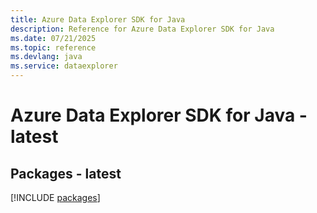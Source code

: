```yaml
---
title: Azure Data Explorer SDK for Java
description: Reference for Azure Data Explorer SDK for Java
ms.date: 07/21/2025
ms.topic: reference
ms.devlang: java
ms.service: dataexplorer
---
```

# Azure Data Explorer SDK for Java - latest
## Packages - latest
[!INCLUDE [packages](data-explorer-index.md)]
